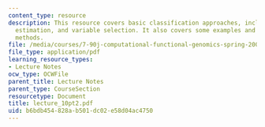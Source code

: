 ```yaml
---
content_type: resource
description: This resource covers basic classification approaches, including decisions,
  estimation, and variable selection. It also covers some examples and some more advanced
  methods.
file: /media/courses/7-90j-computational-functional-genomics-spring-2005/b6bdb454828ab501dc02e58d04ac4750_lecture_10pt2.pdf
file_type: application/pdf
learning_resource_types:
- Lecture Notes
ocw_type: OCWFile
parent_title: Lecture Notes
parent_type: CourseSection
resourcetype: Document
title: lecture_10pt2.pdf
uid: b6bdb454-828a-b501-dc02-e58d04ac4750
---
```


